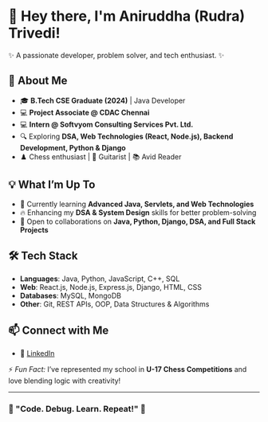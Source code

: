 # 👋 Hey there, I'm Aniruddha (Rudra) Trivedi!  
✨ A passionate developer, problem solver, and tech enthusiast. ✨  

## 🚀 About Me  
- 🎓 **B.Tech CSE Graduate (2024)** | Java Developer  
- 💻 **Project Associate @ CDAC Chennai**  
- 💻 **Intern @ Softvyom Consulting Services Pvt. Ltd.**  
- 🔍 Exploring **DSA, Web Technologies (React, Node.js), Backend Development, Python & Django**  
- ♟️ Chess enthusiast | 🎸 Guitarist | 📚 Avid Reader  

## 💡 What I’m Up To  
- 🌱 Currently learning **Advanced Java, Servlets, and Web Technologies**  
- 🔥 Enhancing my **DSA & System Design** skills for better problem-solving  
- 🤝 Open to collaborations on **Java, Python, Django, DSA, and Full Stack Projects**  

## 🛠️ Tech Stack  
- **Languages**: Java, Python, JavaScript, C++, SQL  
- **Web**: React.js, Node.js, Express.js, Django, HTML, CSS  
- **Databases**: MySQL, MongoDB  
- **Other**: Git, REST APIs, OOP, Data Structures & Algorithms  

## 📫 Connect with Me  
- 💼 [LinkedIn](https://www.linkedin.com/feed/)  

⚡ *Fun Fact:* I’ve represented my school in **U-17 Chess Competitions** and love blending logic with creativity!  

---  

### 🌟 "Code. Debug. Learn. Repeat!" 🌟


